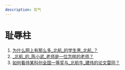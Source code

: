 ```yaml
---
description: 叹气
---
```


# 耻辱柱



1.   [为什么网上有那么多_北航_的学生黑_北航_？](https://www.zhihu.com/question/29731102/answer/749485435)
2.  [_北航_的_陈小武_老师是一位怎样的老师？](https://www.zhihu.com/question/67218088/answer/286814442)
3.  [如何看待某科创全国一等奖与_北航牛_建伟的论文雷同？](https://www.zhihu.com/question/407488288/answer/1358697263)

